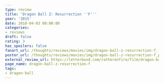```yaml
---
type: review
title: 'Dragon Ball Z: Resurrection ''F'''
year: '2015'
date: 2018-04-03 00:00:00
categories:
- reviews
draft: false
rating: 3
has_spoilers: false
fanart_url: /thoughts/reviews/movies/img/dragon-ball-z-resurrection-f_fanart.png
poster_url: /thoughts/reviews/movies/img/dragon-ball-z-resurrection-f_poster.png
external_review_url: https://letterboxd.com/ratheronfire/film/dragon-ball-z-resurrection-f/
page_name: dragon-ball-z-resurrection-f
tags:
- dragon-ball
---
```


